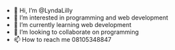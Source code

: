 - 👋 Hi, I’m @LyndaLilly
- 👀 I’m interested in programming and web development
- 🌱 I’m currently learning web development
- 💞️ I’m looking to collaborate on programming
- 📫 How to reach me 08105348847

<!---
LyndaLilly/LyndaLilly is a ✨ special ✨ repository because its `README.md` (this file) appears on your GitHub profile.
You can click the Preview link to take a look at your changes.
--->
